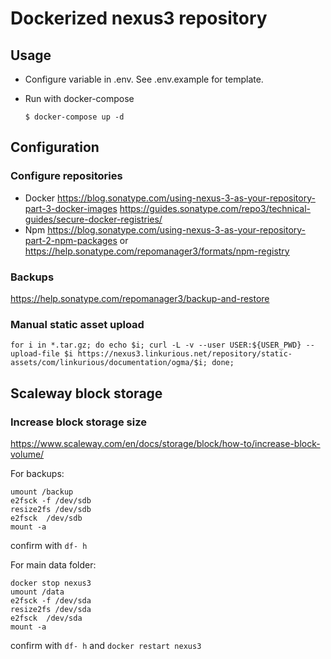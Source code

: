# Dockerized nexus3 repository

## Usage
  - Configure variable in .env. See .env.example for template.

  - Run with docker-compose
    ```
    $ docker-compose up -d
    ```
## Configuration
### Configure repositories
  - Docker
    https://blog.sonatype.com/using-nexus-3-as-your-repository-part-3-docker-images
    https://guides.sonatype.com/repo3/technical-guides/secure-docker-registries/
  - Npm
    https://blog.sonatype.com/using-nexus-3-as-your-repository-part-2-npm-packages or https://help.sonatype.com/repomanager3/formats/npm-registry
###  Backups
https://help.sonatype.com/repomanager3/backup-and-restore

### Manual static asset upload
```
for i in *.tar.gz; do echo $i; curl -L -v --user USER:${USER_PWD} --upload-file $i https://nexus3.linkurious.net/repository/static-assets/com/linkurious/documentation/ogma/$i; done;
```

## Scaleway block storage
### Increase block storage size
https://www.scaleway.com/en/docs/storage/block/how-to/increase-block-volume/

For backups:
```
umount /backup
e2fsck -f /dev/sdb
resize2fs /dev/sdb
e2fsck  /dev/sdb
mount -a
```

confirm with `df- h`

For main data folder:
```
docker stop nexus3
umount /data
e2fsck -f /dev/sda
resize2fs /dev/sda
e2fsck  /dev/sda
mount -a
```
confirm with `df- h` and `docker restart nexus3`
